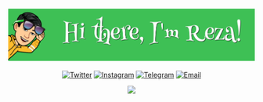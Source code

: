 <div align="center">
	
[![Hi there, I'm Reza!](https://github.com/effati78/effati78/blob/main/banner-min.png)](https://github.com/effati78?tab=repositories)
	
[![Twitter](https://img.shields.io/badge/-Twitter-40C057?style=flat-square&logo=Twitter&logoColor=ffffff&textColor=ffffff)](https://twitter.com/effati78)
[![Instagram](https://img.shields.io/badge/-Instagram-40C057?style=flat-square&logo=Instagram&logoColor=ffffff&textColor=ffffff)](https://Instagram.com/effati78)
[![Telegram](https://img.shields.io/badge/-Telegram-40C057?style=flat-square&logo=Telegram&logoColor=ffffff&textColor=ffffff)](https://t.me/effati78)
[![Email](https://img.shields.io/badge/-Email-40C057?style=flat-square&logo=Gmail&logoColor=ffffff&textColor=ffffff)](mailto:effati78@pm.me)

<a href="http://www.coffeete.ir/effati78">
<img src="http://www.coffeete.ir/images/buttons/lemonchiffon.png" style="width:150px;" />
</a>

</div>

